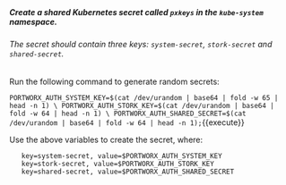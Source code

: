 </br>

##### Create a shared Kubernetes secret called `pxkeys` in the `kube-system` namespace.


###### The secret should contain three keys: `system-secret`, `stork-secret` and `shared-secret`. 

Run the following command to generate random secrets:

`PORTWORX_AUTH_SYSTEM_KEY=$(cat /dev/urandom | base64 | fold -w 65 | head -n 1) \
PORTWORX_AUTH_STORK_KEY=$(cat /dev/urandom | base64 | fold -w 64 | head -n 1) \
PORTWORX_AUTH_SHARED_SECRET=$(cat /dev/urandom | base64 | fold -w 64 | head -n 1);`{{execute}}

Use the above variables to create the secret, where:


       key=system-secret, value=$PORTWORX_AUTH_SYSTEM_KEY
       key=stork-secret, value=$PORTWORX_AUTH_STORK_KEY
       key=shared-secret, value=$PORTWORX_AUTH_SHARED_SECRET
